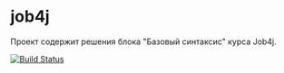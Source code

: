 # job4j
Проект содержит решения блока "Базовый синтаксис" курса Job4j.

[![Build Status](https://app.travis-ci.com/zweidmitr/job4j_elementary.svg?branch=master)](https://app.travis-ci.com/zweidmitr/job4j_elementary)